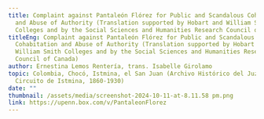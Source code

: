 ```yaml
---
title: Complaint against Pantaleón Flórez for Public and Scandalous Cohabitation
  and Abuse of Authority (Translation supported by Hobart and William Smith
  Colleges and by the Social Sciences and Humanities Research Council of Canada)
titleEng: Complaint against Pantaleón Flórez for Public and Scandalous
  Cohabitation and Abuse of Authority (Translation supported by Hobart and
  William Smith Colleges and by the Social Sciences and Humanities Research
  Council of Canada)
author: Ernestina Lemos Rentería, trans. Isabelle Girolamo
topic: Colombia, Chocó, Istmina, el San Juan (Archivo Histórico del Juzgado del
  Circuito de Istmina, 1860-1930)
date: ""
thumbnail: /assets/media/screenshot-2024-10-11-at-8.11.58 pm.png
link: https://upenn.box.com/v/PantaleonFlorez
---
```

